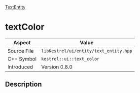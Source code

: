 [TextEntity](index)
# textColor
| Aspect | Value |
| --- | --- |
| Source File | `libKestrel/ui/entity/text_entity.hpp` |
| C++ Symbol | `kestrel::ui::text_color` |
| Introduced | Version 0.8.0 |
## Description


